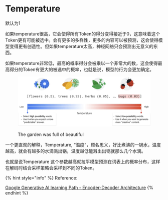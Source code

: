 # Temperature

默认为1

如果temperature很高，它会使得所有Token的得分变得接近于0，这意味着这个Token更有可能被选中。会有更多的多样性，更多的内容可以被预测，这会使得模型变得更有创造性。但如果temperature太高，神经网络只会预测出无意义的东西。

如果temperature非常低，最高的概率得分会被乘以一个非常大的数，这会使得最高得分的Token有更大的被选中的概率，也就是说，模型的行为会更加确定。

<figure><img src="../../.gitbook/assets/image (8).png" alt=""><figcaption><p>The garden was full of beautiful</p></figcaption></figure>



一个更直观的解释，Temperature, “温度”，顾名思义，好比煮沸的一锅水，温度越高，就会有越多的水滴溅出锅，温度越低能溅出出锅就那么几个水滴。

也就是说Temperature 这个参数越高就拉平模型预测在词表上的概率分布，这样在解码时结合采样策略会采样到不同的Token。



{% hint style="info" %}
Reference:

[Google Generative AI learning Path - Encoder-Decoder Architecture](https://www.cloudskillsboost.google/course\_templates/543)
{% endhint %}

